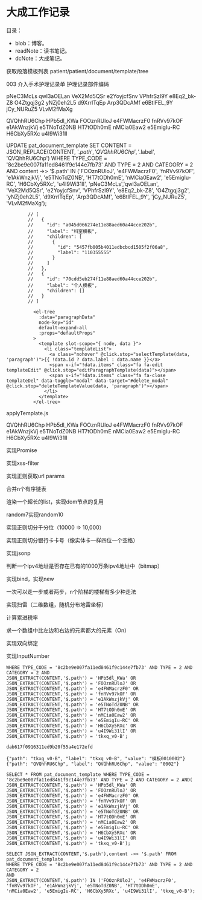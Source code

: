 # 大成工作记录
目录：
* blob：博客。
* readNote：读书笔记。
* dcNote：大成笔记。


获取段落模板列表 patient/patient/document/template/tree


003 介入手术护理记录单  护理记录部件编码

pNeC3McLs
qwl3aOELan
VeX2Md5QSr
e2YoyjcfSnv
VPhfrSzI9Y
e8Eq2_bk-Z8
O4Ztgqj3g2
yNZj0eh2L5
d9XrrlTqEp
Arp3QDcAMf
e6BtIFEL_9Y
jCy_NURuZ5
VLvM2fMaXg


QVQhhRU6Chp
HPb5dl_KWa
FOOznRUloJ
e4FWMacrzF0
fnRVv97kOF
e1AkWnzjkVj
e5TNoTdZ0NB
HT7tODh0mE
nMCia0Eaw2
e5EmigIu-RC
H6CbXy5RXc
u4I9Wi31lI


UPDATE pat_document_template SET CONTENT = JSON_REPLACE(CONTENT, '$.path', 'QVQhhRU6Chp', '$.label', 'QVQhhRU6Chp')
WHERE TYPE_CODE = '8c2be9e007fa11ed8461f9c144e7fb73' AND TYPE = 2 AND CATEGORY = 2 AND
content ->> '$.path' IN ('FOOznRUloJ', 'e4FWMacrzF0', 'fnRVv97kOF', 'e1AkWnzjkVj', 'e5TNoTdZ0NB', 'HT7tODh0mE', 'nMCia0Eaw2', 'e5EmigIu-RC', 'H6CbXy5RXc', 'u4I9Wi31lI', 'pNeC3McLs','qwl3aOELan', 'VeX2Md5QSr', 'e2YoyjcfSnv', 'VPhfrSzI9Y', 'e8Eq2_bk-Z8', 'O4Ztgqj3g2', 'yNZj0eh2L5', 'd9XrrlTqEp', 'Arp3QDcAMf', 'e6BtIFEL_9Y', 'jCy_NURuZ5', 'VLvM2fMaXg');


            // [
            //   {
            //     "id": "a045d066274e11e88aed60a44cce202b",
            //     "label": "科室模板",
            //     "children": [
            //       {
            //         "id": "5457fb005b4011edbcbcd1505f2f06a8",
            //         "label": "110355555"
            //       }
            //     ]
            //   },
            //   {
            //     "id": "70cdd5eb274f11e88aed60a44cce202b",
            //     "label": "个人模板",
            //     "children": []
            //   }
            // ]
<template slot-scope="{ node, data }">
  <div class="templateList" v-for="(item, index) in data" :key="item.id">
    <a @click.stop="selectTemplate(item)">{{ item.label }}</a>
    <span class="fa fa-edit templateEdit" @click.stop="showTemplate(item)"></span>
    <span class="fa fa-close templateDel" data-toggle="modal" data-target="#delete_modal" @click.stop="deleteTemplateValue(item)"></span>
  </div>
</template>


<!--              <el-tree-->
<!--                :data="options"-->
<!--                node-key="id"-->
<!--                default-expand-all-->
<!--              >-->
<!--                <template slot-scope="{ node, data }">-->
<!--                  <li class="templateList">-->
<!--                    <a @click.stop="selectTemplate(data)">{{ node.label }}</a>-->
<!--                    <span v-if="!data.children" class="fa fa-edit templateEdit" @click.stop="showTemplate(data)"></span>-->
<!--                    <span v-if="!data.children" class="fa fa-close templateDel" data-toggle="modal" data-target="#delete_modal" @click.stop="deleteTemplateValue(data)"></span>-->
<!--                  </li>-->
<!--                </template>-->
<!--              </el-tree>-->


              <el-tree
                :data="paragraphData"
                node-key="id"
                default-expand-all
                :props="defaultProps"
              >
                <template slot-scope="{ node, data }">
                  <li class="templateList">
                    <a class="nohover" @click.stop="selectTemplate(data, 'paragraph')">{{ !data.id ? data.label : data.name }}</a>
                    <span v-if="!data.items" class="fa fa-edit templateEdit" @click.stop="editParagraphTemplate(data)"></span>
                    <span v-if="!data.items" class="fa fa-close templateDel" data-toggle="modal" data-target="#delete_modal" @click.stop="deleteTemplateValue(data, 'paragraph')"></span>
                  </li>
                </template>
              </el-tree>
applyTemplate.js


QVQhhRU6Chp
HPb5dl_KWa
FOOznRUloJ
e4FWMacrzF0
fnRVv97kOF
e1AkWnzjkVj
e5TNoTdZ0NB
HT7tODh0mE
nMCia0Eaw2
e5EmigIu-RC
H6CbXy5RXc
u4I9Wi31lI


实现Promise

实现xss-filter

实现正则获取url params

合并n个有序链表

渲染一个超长的list，实现dom节点的复用

random7实现random10

实现正则切分千分位（10000 => 10,000）

实现正则切分银行卡卡号（像实体卡一样四位一个空格）

实现jsonp

判断一个ipv4地址是否存在已有的1000万条ipv4地址中（bitmap）

实现bind，实现new

一次可以走一步或者两步，n个阶梯的楼梯有多少种走法

实现扫雷（二维数组，随机分布地雷坐标）

计算累进税率

求一个数组中比左边和右边的元素都大的元素（On）

实现双向绑定

实现InputNumber




```UPDATE pat_document_template SET CONTENT = JSON_REPLACE(CONTENT, '$.path', 'QVQhhRU6Chp', '$.label', 'QVQhhRU6Chp')
WHERE TYPE_CODE = '8c2be9e007fa11ed8461f9c144e7fb73' AND TYPE = 2 AND CATEGORY = 2 AND
JSON_EXTRACT(CONTENT,'$.path') = 'HPb5dl_KWa' OR
JSON_EXTRACT(CONTENT,'$.path') = 'FOOznRUloJ' OR
JSON_EXTRACT(CONTENT,'$.path') = 'e4FWMacrzF0' OR
JSON_EXTRACT(CONTENT,'$.path') = 'fnRVv97kOF' OR
JSON_EXTRACT(CONTENT,'$.path') = 'e1AkWnzjkVj' OR
JSON_EXTRACT(CONTENT,'$.path') = 'e5TNoTdZ0NB' OR
JSON_EXTRACT(CONTENT,'$.path') = 'HT7tODh0mE' OR
JSON_EXTRACT(CONTENT,'$.path') = 'nMCia0Eaw2' OR
JSON_EXTRACT(CONTENT,'$.path') = 'e5EmigIu-RC' OR
JSON_EXTRACT(CONTENT,'$.path') = 'H6CbXy5RXc' OR
JSON_EXTRACT(CONTENT,'$.path') = 'u4I9Wi31lI' OR
JSON_EXTRACT(CONTENT,'$.path') = 'tkxq_v0-B';

dab617f0916311ed9b20f55a4e172efd

{"path": "tkxq_v0-B", "label": "tkxq_v0-B", "value": "模板0010002"}
{"path": "QVQhhRU6Chp", "label": "QVQhhRU6Chp", "value": "0002"}

SELECT * FROM pat_document_template WHERE TYPE_CODE = '8c2be9e007fa11ed8461f9c144e7fb73' AND TYPE = 2 AND CATEGORY = 2 AND(
JSON_EXTRACT(CONTENT,'$.path') = 'HPb5dl_KWa' OR
JSON_EXTRACT(CONTENT,'$.path') = 'FOOznRUloJ' OR
JSON_EXTRACT(CONTENT,'$.path') = 'e4FWMacrzF0' OR
JSON_EXTRACT(CONTENT,'$.path') = 'fnRVv97kOF' OR
JSON_EXTRACT(CONTENT,'$.path') = 'e1AkWnzjkVj' OR
JSON_EXTRACT(CONTENT,'$.path') = 'e5TNoTdZ0NB' OR
JSON_EXTRACT(CONTENT,'$.path') = 'HT7tODh0mE' OR
JSON_EXTRACT(CONTENT,'$.path') = 'nMCia0Eaw2' OR
JSON_EXTRACT(CONTENT,'$.path') = 'e5EmigIu-RC' OR
JSON_EXTRACT(CONTENT,'$.path') = 'H6CbXy5RXc' OR
JSON_EXTRACT(CONTENT,'$.path') = 'u4I9Wi31lI' OR
JSON_EXTRACT(CONTENT,'$.path') = 'tkxq_v0-B');

SELECT JSON_EXTRACT(CONTENT,'$.path'),content ->> '$.path' FROM pat_document_template
WHERE TYPE_CODE = '8c2be9e007fa11ed8461f9c144e7fb73' AND TYPE = 2 AND CATEGORY = 2
AND
JSON_EXTRACT(CONTENT,'$.path') IN ('FOOznRUloJ', 'e4FWMacrzF0', 'fnRVv97kOF', 'e1AkWnzjkVj', 'e5TNoTdZ0NB', 'HT7tODh0mE', 'nMCia0Eaw2', 'e5EmigIu-RC', 'H6CbXy5RXc', 'u4I9Wi31lI', 'tkxq_v0-B');

```



